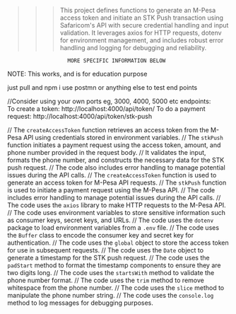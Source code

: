 


>>>This project defines functions to generate an M-Pesa access token and initiate an STK Push transaction using Safaricom's API with secure credential handling and input validation.
It leverages axios for HTTP requests, dotenv for environment management, and includes robust error handling and logging for debugging and reliability.


                       MORE SPECIFIC INFORMATION BELOW
NOTE: This works, and is for education purpose

just pull and npm i 
use postmn or anything else to test end points


//Consider using your own ports eg, 3000, 4000, 5000 etc
endpoints:  
 To create a token: http://localhost:4000/api/token/
To do a payment request: http://localhost:4000/api/token/stk-push


// The `createAccessToken` function retrieves an access token from the M-Pesa API using credentials stored in environment variables.
// The `stkPush` function initiates a payment request using the access token, amount, and phone number provided in the request body.
// It validates the input, formats the phone number, and constructs the necessary data for the STK push request.
// The code also includes error handling to manage potential issues during the API calls.
// The `createAccessToken` function is used to generate an access token for M-Pesa API requests.
// The `stkPush` function is used to initiate a payment request using the M-Pesa API.
// The code includes error handling to manage potential issues during the API calls.
// The code uses the `axios` library to make HTTP requests to the M-Pesa API.
// The code uses environment variables to store sensitive information such as consumer keys, secret keys, and URLs.
// The code uses the `dotenv` package to load environment variables from a `.env` file.
// The code uses the `Buffer` class to encode the consumer key and secret key for authentication.
// The code uses the `global` object to store the access token for use in subsequent requests.
// The code uses the `Date` object to generate a timestamp for the STK push request.
// The code uses the `padStart` method to format the timestamp components to ensure they are two digits long.
// The code uses the `startsWith` method to validate the phone number format.
// The code uses the `trim` method to remove whitespace from the phone number.
// The code uses the `slice` method to manipulate the phone number string.
// The code uses the `console.log` method to log messages for debugging purposes.


